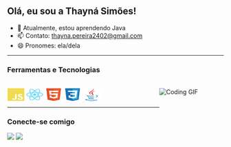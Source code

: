 ## Olá, eu sou a Thayná Simões!

- 🌱 Atualmente, estou aprendendo Java
- 📫 Contato: thayna.pereira2402@gmail.com
- 😄 Pronomes: ela/dela

---

### Ferramentas e Tecnologias
<div style="display: inline_block"><br>
  <img align="center" height="30" width="40" src="https://raw.githubusercontent.com/devicons/devicon/master/icons/javascript/javascript-plain.svg" alt="JavaScript">
  <img align="center" height="30" width="40" src="https://raw.githubusercontent.com/devicons/devicon/master/icons/react/react-original.svg" alt="React">
  <img align="center" height="30" width="40" src="https://raw.githubusercontent.com/devicons/devicon/master/icons/html5/html5-original.svg" alt="HTML5">
  <img align="center" height="30" width="40" src="https://raw.githubusercontent.com/devicons/devicon/master/icons/css3/css3-original.svg" alt="CSS3">
  <img align="center" height="30" width="40" src="https://raw.githubusercontent.com/devicons/devicon/refs/heads/master/icons/java/java-original.svg" alt="Java">
  <img align="right" height="150" width="150" src="https://i.giphy.com/media/v1.Y2lkPTc5MGI3NjExdGd4cTA2em5iczVsemcxbTJjaHhwdDI1MXNhc2JrdGNrdXlsbWVoeCZlcD12MV9pbnRlcm5hbF9naWZfYnlfaWQmY3Q9Zw/NpbAVDGdqJECKP33UN/giphy.gif" alt="Coding GIF">
</div>

---

### Conecte-se comigo
<div>
  <a href="mailto:thayna.pereira2402@gmail.com"><img src="https://img.shields.io/badge/-Gmail-%23333?style=for-the-badge&logo=gmail&logoColor=white" target="_blank"></a>
  <a href="https://www.linkedin.com/in/thaynapsimoes/" target="_blank"><img src="https://img.shields.io/badge/-LinkedIn-%230077B5?style=for-the-badge&logo=linkedin&logoColor=white" target="_blank"></a>
</div>
